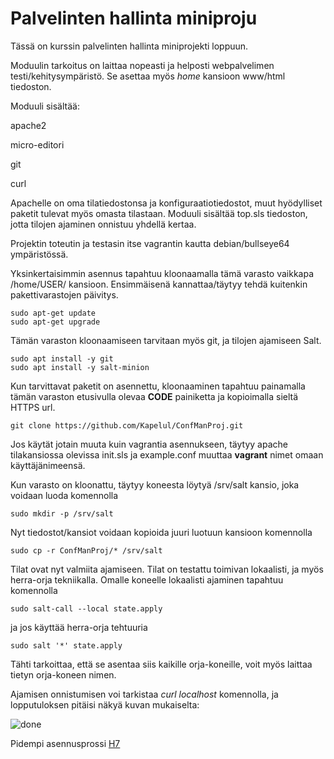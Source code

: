 # Palvelinten hallinta miniproju

Tässä on kurssin palvelinten hallinta miniprojekti loppuun. 

Moduulin tarkoitus on laittaa nopeasti ja helposti webpalvelimen testi/kehitysympäristö. Se asettaa myös *home* kansioon www/html tiedoston.

Moduuli sisältää:

apache2

micro-editori

git

curl

Apachelle on oma tilatiedostonsa ja konfiguraatiotiedostot, muut hyödylliset paketit tulevat myös omasta tilastaan. Moduuli sisältää top.sls tiedoston, jotta tilojen ajaminen onnistuu yhdellä kertaa. 

Projektin toteutin ja testasin itse vagrantin kautta debian/bullseye64 ympäristössä. 

Yksinkertaisimmin asennus tapahtuu kloonaamalla tämä varasto vaikkapa /home/USER/ kansioon. Ensimmäisenä kannattaa/täytyy tehdä kuitenkin pakettivarastojen päivitys.
```
sudo apt-get update
sudo apt-get upgrade
```
Tämän varaston kloonaamiseen tarvitaan myös git, ja tilojen ajamiseen Salt. 
```
sudo apt install -y git
sudo apt install -y salt-minion
```
Kun tarvittavat paketit on asennettu, kloonaaminen tapahtuu painamalla tämän varaston etusivulla olevaa **CODE** painiketta ja kopioimalla sieltä HTTPS url.
```
git clone https://github.com/Kapelul/ConfManProj.git
```
Jos käytät jotain muuta kuin vagrantia asennukseen, täytyy apache tilakansiossa olevissa init.sls ja example.conf muuttaa **vagrant** nimet omaan käyttäjänimeensä.

Kun varasto on kloonattu, täytyy koneesta löytyä /srv/salt kansio, joka voidaan luoda komennolla
```
sudo mkdir -p /srv/salt
```
Nyt tiedostot/kansiot voidaan kopioida juuri luotuun kansioon komennolla
```
sudo cp -r ConfManProj/* /srv/salt
```
Tilat ovat nyt valmiita ajamiseen. Tilat on testattu toimivan lokaalisti, ja myös herra-orja tekniikalla. Omalle koneelle lokaalisti ajaminen tapahtuu komennolla
```
sudo salt-call --local state.apply
```
ja jos käyttää herra-orja tehtuuria
```
sudo salt '*' state.apply
```
Tähti tarkoittaa, että se asentaa siis kaikille orja-koneille, voit myös laittaa tietyn orja-koneen nimen.

Ajamisen onnistumisen voi tarkistaa *curl localhost* komennolla, ja lopputuloksen pitäisi näkyä kuvan mukaiselta:

![done](https://github.com/Kapelul/ConfManProj/assets/165004665/b05f8be0-0b09-4548-b262-118dcd40f03b)

Pidempi asennusprossi [H7](https://github.com/Kapelul/palvelin-course/blob/main/h7.md)
